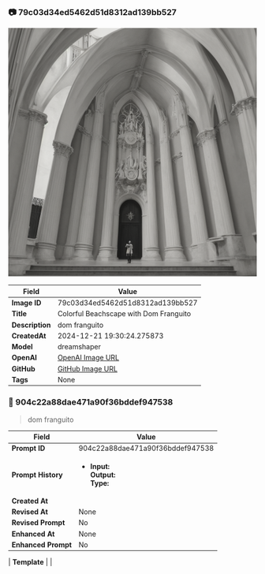 

### 📷 79c03d34ed5462d51d8312ad139bb527 


![data.id](./79c03d34ed5462d51d8312ad139bb527.jpg)


| Field          | Value                                                                                                                     |
|----------------|---------------------------------------------------------------------------------------------------------------------------|
| **Image ID**             | 79c03d34ed5462d51d8312ad139bb527                                                                                                             |
| **Title**           | Colorful Beachscape with Dom Franguito                                                                                                       |
| **Description**           | dom franguito                                                                                                       |
| **CreatedAt**        | 2024-12-21 19:30:24.275873                                                                                                        |
| **Model**        | dreamshaper                                                                                                        |
| **OpenAI**         | [OpenAI Image URL](http://192.168.1.85:8081/generated-images/b642912812051.png)                                                                                |
| **GitHub**         | [GitHub Image URL](https://raw.githubusercontent.com/Caneta-Silva/GODZ/refs/heads/main/images/79c03d34ed5462d51d8312ad139bb527/79c03d34ed5462d51d8312ad139bb527.jpg)                                                                                |
| **Tags**       | None                                                                                                                   |

### 📜 904c22a88dae471a90f36bddef947538

> dom franguito

| Field          | Value                                                                                                                                                                      |
|----------------|----------------------------------------------------------------------------------------------------------------------------------------------------------------------------|
| **Prompt ID**  | 904c22a88dae471a90f36bddef947538                                                                                                                                                            |
| **Prompt History** | <ul><li>**Input:**  <br> **Output:**  <br> **Type:** </li></ul> |
| **Created At** |                                                                                                                                                    |
| **Revised At** | None                                                                                                                                                   |
| **Revised Prompt** | No                                                                                                                                                                      |
| **Enhanced At** | None                                                                                                                                                  |
| **Enhanced Prompt** | No                                                                                                                                                                    |

| **Template**   |                                                                                                                                            |



